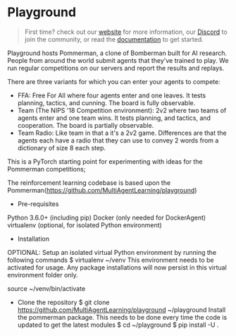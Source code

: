 # Playground

> First time? check out our [website](https://www.pommerman.com) for more information,
> our [Discord](https://discordapp.com/invite/wjVJEDc) to join the community,
> or read the [documentation](./docs) to get started.

Playground hosts Pommerman, a clone of Bomberman built for AI research. People from around the world submit agents that they've trained to play. We run regular competitions on our servers and report the results and replays.

There are three variants for which you can enter your agents to compete:

* FFA: Free For All where four agents enter and one leaves. It tests planning, tactics, and cunning. The board is fully observable.
* Team (The NIPS '18 Competition environment): 2v2 where two teams of agents enter and one team wins. It tests planning, and tactics, and cooperation. The board is partially observable.
* Team Radio: Like team in that a it's a 2v2 game. Differences are that the agents each have a radio that they can use to convey 2 words from a dictionary of size 8 each step.

This is a PyTorch starting point for experimenting with ideas for the Pommerman competitions;

The reinforcement learning codebase is based upon the Pommerman(https://github.com/MultiAgentLearning/playground)

* Pre-requisites


Python 3.6.0+ (including pip)
Docker (only needed for DockerAgent)
virtualenv (optional, for isolated Python environment)
* Installation

OPTIONAL: Setup an isolated virtual Python environment by running the following commands
$ virtualenv ~/venv
This environment needs to be activated for usage. Any package installations will now persist in this virtual environment folder only.

source ~/venv/bin/activate

* Clone the repository
$ git clone https://github.com/MultiAgentLearning/playground ~/playground
Install the pommerman package. This needs to be done every time the code is updated to get the latest modules
$ cd ~/playground
$ pip install -U .